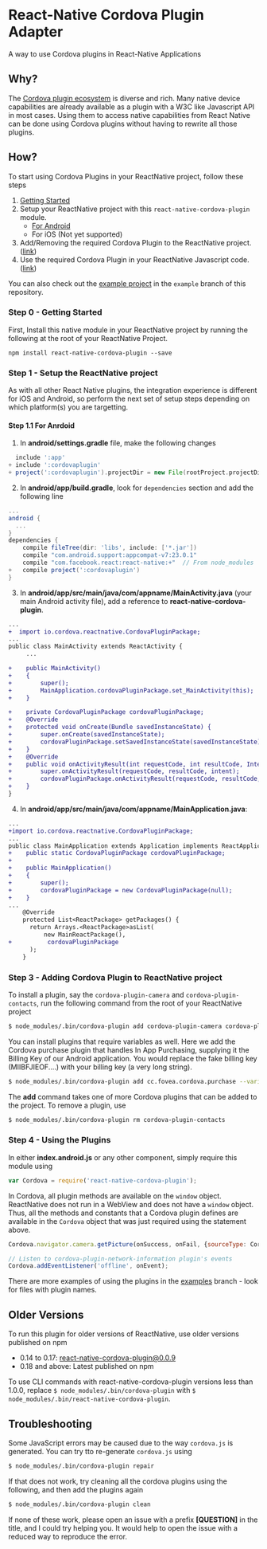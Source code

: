 ​
# React-Native Cordova Plugin Adapter

A way to use Cordova plugins in React-Native Applications

## Why?

The [Cordova plugin ecosystem](http://plugins.cordova.io) is diverse and rich. Many native device capabilities are already available as a plugin with a W3C like Javascript API in most cases.
Using them to access native capabilities from React Native can be done using Cordova plugins without having to rewrite all those plugins.

## How?

To start using Cordova Plugins in your ReactNative project, follow these steps

1. [Getting Started](#step-0---getting-started)
2. Setup your ReactNative project with this `react-native-cordova-plugin` module.
    - [For Android](#step-11-for-anrdoid)
    - For iOS (Not yet supported)
3. Add/Removing the required Cordova Plugin to the ReactNative project. ([link](#step-3---adding-cordova-plugin-to-reactnative-project))
4. Use the required Cordova Plugin in your ReactNative Javascript code. ([link](#step-4---using-the-plugins))

You can also check out the [example project](https://github.com/axemclion/react-native-cordova-plugin/tree/examples) in the `example` branch of this repository.


### Step 0 - Getting Started

First, Install this native module in your ReactNative project by running the following at the root of your ReactNative Project.

```
npm install react-native-cordova-plugin --save
```

### Step 1 - Setup the ReactNative project

As with all other React Native plugins, the integration experience is different for iOS and Android, so perform the next set of  setup steps depending on which platform(s) you are targetting.

#### Step 1.1 For Anrdoid

1. In __android/settings.gradle__ file, make the following changes

```gradle
  include ':app'
+ include ':cordovaplugin'
+ project(':cordovaplugin').projectDir = new File(rootProject.projectDir, '../node_modules/react-native-cordova-plugin/framework/android')
```

2. In __android/app/build.gradle__, look for `dependencies` section and add the following line

```gradle
...
android {
  ...
}
dependencies {
    compile fileTree(dir: 'libs', include: ['*.jar'])
    compile "com.android.support:appcompat-v7:23.0.1"
    compile "com.facebook.react:react-native:+"  // From node_modules    ...
+   compile project(':cordovaplugin')
}

```

3. In __android/app/src/main/java/com/appname/MainActivity.java__ (your main Android activity file), add a reference to __react-native-cordova-plugin__.
```diff
...
+  import io.cordova.reactnative.CordovaPluginPackage;
...
public class MainActivity extends ReactActivity {
     ...

+    public MainActivity()
+    {
+        super();
+        MainApplication.cordovaPluginPackage.set_MainActivity(this);
+    }

+    private CordovaPluginPackage cordovaPluginPackage;
+    @Override
+    protected void onCreate(Bundle savedInstanceState) {
+        super.onCreate(savedInstanceState);
+        cordovaPluginPackage.setSavedInstanceState(savedInstanceState);
+    }
+    @Override
+    public void onActivityResult(int requestCode, int resultCode, Intent intent) {
+        super.onActivityResult(requestCode, resultCode, intent);
+        cordovaPluginPackage.onActivityResult(requestCode, resultCode, intent);
+    }
}

```

4. In __android/app/src/main/java/com/appname/MainApplication.java__:
```diff
...
+import io.cordova.reactnative.CordovaPluginPackage;
...
public class MainApplication extends Application implements ReactApplication {
+    public static CordovaPluginPackage cordovaPluginPackage;
+
+    public MainApplication()
+    {
+        super();
+        cordovaPluginPackage = new CordovaPluginPackage(null);
+    }
...
    @Override
    protected List<ReactPackage> getPackages() {
      return Arrays.<ReactPackage>asList(
          new MainReactPackage(), 
+          cordovaPluginPackage
      );
    }
```

### Step 3 - Adding Cordova Plugin to ReactNative project
To install a plugin, say the `cordova-plugin-camera` and `cordova-plugin-contacts`, run the following command from the root of your ReactNative project

```bash
$ node_modules/.bin/cordova-plugin add cordova-plugin-camera cordova-plugin-contacts
```

You can install plugins that require variables as well. Here we add the Cordova purchase plugin that handles In App Purchasing, supplying it the Billing Key of our Android application. You would replace the fake billing key (MIIBFJIEOF....) with your billing key (a very long string).

```bash
$ node_modules/.bin/cordova-plugin add cc.fovea.cordova.purchase --variable BILLING_KEY="MIIBFJIEOF...."
```

The __add__ command takes one of more Cordova plugins that can be added to the project. To remove a plugin, use
```bash
$ node_modules/.bin/cordova-plugin rm cordova-plugin-contacts
```

### Step 4 - Using the Plugins
In either __index.android.js__ or any other component, simply require this module using

```javascript
var Cordova = require('react-native-cordova-plugin');
```

In Cordova, all plugin methods are available on the `window` object. ReactNative does not run in a WebView and does not have a `window` object. Thus, all the methods and constants that a Cordova plugin defines are available in the `Cordova` object that was just required using the statement above.

```javascript
Cordova.navigator.camera.getPicture(onSuccess, onFail, {sourceType: Cordova.Camera.PictureSourceType.SAVEDPHOTOALBUM)});

// Listen to cordova-plugin-network-information plugin's events
Cordova.addEventListener('offline', onEvent);
```

There are more examples of using the plugins in the [examples](https://github.com/axemclion/react-native-cordova-plugin/blob/examples/) branch - look for files with plugin names.

## Older Versions
To run this plugin for older versions of ReactNative, use older versions published on npm

- 0.14 to 0.17: react-native-cordova-plugin@0.0.9
- 0.18 and above: Latest published on npm

To use CLI commands with react-native-cordova-plugin versions less than 1.0.0, replace `$ node_modules/.bin/cordova-plugin` with `$ node_modules/.bin/react-native-cordova-plugin`.

## Troubleshooting

Some JavaScript errors may be caused due to the way `cordova.js` is generated. You can try tto re-generate `cordova.js` using

```bash
$ node_modules/.bin/cordova-plugin repair
```

If that does not work, try cleaning all the cordova plugins using the following, and then add the plugins again
```bash
$ node_modules/.bin/cordova-plugin clean
```

If none of these work, please open an issue with a prefix __[QUESTION]__ in the title, and I could try helping you. It would help to open the issue with a reduced way to reproduce the error.
